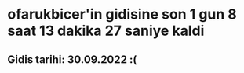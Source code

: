 # ofarukbicer'in gidisine son 1 gun 8 saat 13 dakika 27 saniye kaldi

## Gidis tarihi: 30.09.2022 :(